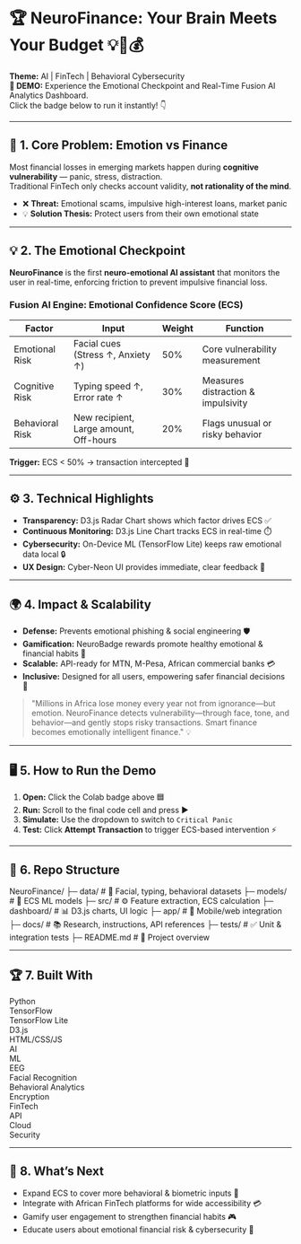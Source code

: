 # 🏆 NeuroFinance: Your Brain Meets Your Budget 💡🧠💰

**Theme:** AI | FinTech | Behavioral Cybersecurity  
**🚀 DEMO:** Experience the Emotional Checkpoint and Real-Time Fusion AI Analytics Dashboard.  
Click the badge below to run it instantly! 👇

---

## 🎯 1. Core Problem: Emotion vs Finance

Most financial losses in emerging markets happen during **cognitive vulnerability** — panic, stress, distraction.  
Traditional FinTech only checks account validity, **not rationality of the mind**.  

- ❌ **Threat:** Emotional scams, impulsive high-interest loans, market panic  
- 💡 **Solution Thesis:** Protect users from their own emotional state  

---

## 💡 2. The Emotional Checkpoint

**NeuroFinance** is the first **neuro-emotional AI assistant** that monitors the user in real-time, enforcing friction to prevent impulsive financial loss.  

### Fusion AI Engine: Emotional Confidence Score (ECS)

| Factor | Input | Weight | Function |
|--------|-------|--------|---------|
| Emotional Risk | Facial cues (Stress ↑, Anxiety ↑) | 50% | Core vulnerability measurement |
| Cognitive Risk | Typing speed ↑, Error rate ↑ | 30% | Measures distraction & impulsivity |
| Behavioral Risk | New recipient, Large amount, Off-hours | 20% | Flags unusual or risky behavior |

**Trigger:** ECS < 50% → transaction intercepted 🚨  

---

## ⚙️ 3. Technical Highlights

- **Transparency:** D3.js Radar Chart shows which factor drives ECS ✅  
- **Continuous Monitoring:** D3.js Line Chart tracks ECS in real-time ⏱️  
- **Cybersecurity:** On-Device ML (TensorFlow Lite) keeps raw emotional data local 🔒  
- **UX Design:** Cyber-Neon UI provides immediate, clear feedback 🌌  

---

## 🌍 4. Impact & Scalability

- **Defense:** Prevents emotional phishing & social engineering 🛡️  
- **Gamification:** NeuroBadge rewards promote healthy emotional & financial habits 🏅  
- **Scalable:** API-ready for MTN, M-Pesa, African commercial banks 💳  
- **Inclusive:** Designed for all users, empowering safer financial decisions 🌟  

> "Millions in Africa lose money every year not from ignorance—but emotion. NeuroFinance detects vulnerability—through face, tone, and behavior—and gently stops risky transactions. Smart finance becomes emotionally intelligent finance." 💡

---

## 🖥️ 5. How to Run the Demo

1. **Open:** Click the Colab badge above 🟦  
2. **Run:** Scroll to the final code cell and press ▶  
3. **Simulate:** Use the dropdown to switch to `Critical Panic`  
4. **Test:** Click **Attempt Transaction** to trigger ECS-based intervention ⚡  

---

## 📂 6. Repo Structure
NeuroFinance/
├─ data/        # 📁 Facial, typing, behavioral datasets
├─ models/      # 🤖 ECS ML models
├─ src/         # ⚙️ Feature extraction, ECS calculation
├─ dashboard/   # 📊 D3.js charts, UI logic
├─ app/         # 📱 Mobile/web integration
├─ docs/        # 📚 Research, instructions, API references
├─ tests/       # ✅ Unit & integration tests
├─ README.md    # 📝 Project overview



---

## 🏆 7. Built With

Python  
TensorFlow  
TensorFlow Lite  
D3.js  
HTML/CSS/JS  
AI  
ML  
EEG  
Facial Recognition  
Behavioral Analytics  
Encryption  
FinTech  
API  
Cloud  
Security  

---

## 🌟 8. What’s Next

- Expand ECS to cover more behavioral & biometric inputs 🧠  
- Integrate with African FinTech platforms for wide accessibility 💳  
- Gamify user engagement to strengthen financial habits 🎮  
- Educate users about emotional financial risk & cybersecurity 🔐  
